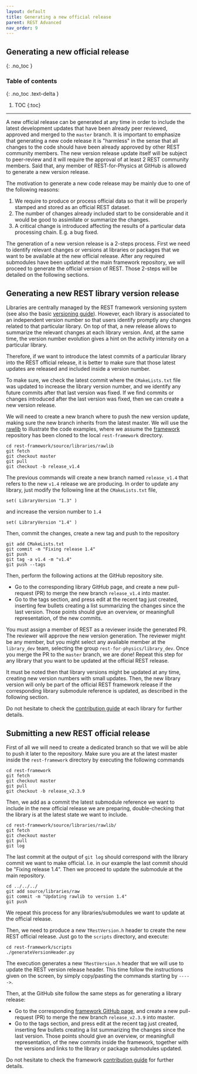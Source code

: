 ```yaml
---
layout: default
title: Generating a new official release
parent: REST Advanced
nav_order: 9
---
```


## Generating a new official release
{: .no_toc }

### Table of contents
{: .no_toc .text-delta }

1. TOC
{:toc}

---

A new official release can be generated at any time in order to include the latest development updates that have been already peer reviewed, approved and merged to the `master` branch. It is important to emphasize that generating a new code release it is "harmless" in the sense that all changes to the code should have been already approved by other REST community members. The new version release update itself will be subject to peer-review and it will require the approval of at least 2 REST community members. Said that, any member of REST-for-Physics at GitHub is allowed to generate a new version release.

The motivation to generate a new code release may be mainly due to one of the following reasons:

1. We require to produce or process official data so that it will be properly stamped and stored as an official REST dataset.
2. The number of changes already included start to be considerable and it would be good to assimilate or summarize the changes.
3. A critical change is introduced affecting the results of a particular data processing chain. E.g. a bug fixed.

The generation of a new version release is a 2-steps process. First we need to identify relevant changes or versions at libraries or packages that we want to be available at the new official release. After any required submodules have been updated at the main framework repository, we will proceed to generate the official version of REST. Those 2-steps will be detailed on the following sections.

## Generating a new REST library version release

Libraries are centrally managed by the REST framework versioning system (see also the basic [versioning guide](../rest-basics/rest-versioning.md)). However, each library is associated to an independent version number so that users identify promptly any changes related to that particular library. On top of that, a new release allows to summarize the relevant changes at each library version. And, at the same time, the version number evolution gives a hint on the activity intensity on a particular library. 

Therefore, if we want to introduce the latest commits of a particular library into the REST official release, it is better to make sure that those latest updates are released and included inside a version number.

To make sure, we check the latest commit where the `CMakeLists.txt` file was updated to increase the library version number, and we identify any future commits after that last version was fixed. If we find commits or changes introduced after the last version was fixed, then we can create a new version release.

We will need to create a new branch where to push the new version update, making sure the new branch inherits from the latest master. We will use the [rawlib](https://github.com/rest-for-physics/rawlib) to illustrate the code examples, where we assume the [framework](https://github.com/rest-for-physics/framework) repository has been cloned to the local `rest-framework` directory.

```
cd rest-framework/source/libraries/rawlib
git fetch
git checkout master
git pull
git checkout -b release_v1.4
```

The previous commands will create a new branch named `release_v1.4` that refers to the new `v1.4` release we are producing. In order to update any library, just modify the following line at the `CMakeLists.txt` file,

```
set( LibraryVersion "1.3" )
```

and increase the version number to `1.4`

```
set( LibraryVersion "1.4" )
```

Then, commit the changes, create a new tag and push to the repository

```
git add CMakeLists.txt
git commit -m "Fixing release 1.4"
git push
git tag -a v1.4 -m "v1.4"
git push --tags
```

Then, perform the following actions at the GitHub repository site.

* Go to the corresponding library GitHub page, and create a new pull-request (PR) to merge the new branch `release_v1.4` into master.
* Go to the tags section, and press edit at the recent tag just created, inserting few bullets creating a list summarizing the changes since the last version. Those points should give an overview, or meaningfull representation, of the new commits.

You must assign a member of REST as a reviewer inside the generated PR. The reviewer will approve the new version generation. The reviewer might be any member, but you might select any available member at the `library_dev` team, selecting the group `rest-for-physics/library_dev`. Once you merge the PR to the `master` branch, we are done! Repeat this step for any library that you want to be updated at the official REST release.

It must be noted then that library versions might be updated at any time, creating new version numbers with small updates. Then, the new library version will only be part of the official REST framework release if the corresponding library submodule reference is updated, as described in the following section.

Do not hesitate to check the [contribution guide](https://github.com/rest-for-physics/rawlib/blob/master/CONTRIBUTING.md) at each library for further details.

## Submitting a new REST official release

First of all we will need to create a dedicated branch so that we will be able to push it later to the repository. Make sure you are at the latest master inside the `rest-framework` directory by executing the following commands

```
cd rest-framework
git fetch
git checkout master
git pull
git checkout -b release_v2.3.9
```

Then, we add as a commit the latest submodule reference we want to include in the new official release we are preparing, double-checking that the library is at the latest state we want to include.

```
cd rest-framework/source/libraries/rawlib/
git fetch
git checkout master
git pull
git log
```

The last commit at the output of `git log` should correspond with the library commit we want to make official. I.e. in our example the last commit should be "Fixing release 1.4". Then we proceed to update the submodule at the main repository.

```
cd ../../../
git add source/libraries/raw
git commit -m "Updating rawlib to version 1.4"
git push
```

We repeat this process for any libraries/submodules we want to update at the official release.

Then, we need to produce a new `TRestVersion.h` header to create the new REST official release. Just go to the `scripts` directory, and execute:

```
cd rest-framework/scripts
./generateVersionHeader.py
```

The execution generates a new `TRestVersion.h` header that we will use to update the REST version release header. This time follow the instructions given on the screen, by simply copy/pasting the commands starting by `----->`.

Then, at the GitHub site follow the same steps as for generating a library release:

* Go to the corresponding [framework GitHub page](https://github.com/rest-for-physics/framework), and create a new pull-request (PR) to merge the new branch `release_v2.3.9` into master.
* Go to the tags section, and press edit at the recent tag just created, inserting few bullets creating a list summarizing the changes since the last version. Those points should give an overview, or meaningfull representation, of the new commits inside the framework, together with the versions and links to the library or package submodules updated.

Do not hesitate to check the framework [contribution guide](https://github.com/rest-for-physics/framework/blob/master/CONTRIBUTING.md) for further details.
